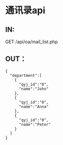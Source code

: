 # 通讯录api

## IN:
GET /api/oa/mail_list.php
## OUT：

```
{
  "department":[
    {
      "qyj_id":"0",
      "name":"John"
    },
    {
      "qyj_id":"0",
      "name":"Anna"
    },
    {
      "qyj_id":"0",
      "name":"Peter"
    }
  ]
}

```
